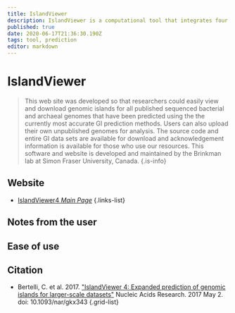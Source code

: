 ```yaml
---
title: IslandViewer
description: IslandViewer is a computational tool that integrates four different genomic island prediction methods: IslandPick, IslandPath-DIMOB, SIGI-HMM, and Islander.
published: true
date: 2020-06-17T21:36:30.190Z
tags: tool, prediction
editor: markdown
---
```


# IslandViewer

> This web site was developed so that researchers could easily view and download genomic islands for all published sequenced bacterial and archaeal genomes that have been predicted using the the currently most accurate GI prediction methods. Users can also upload their own unpublished genomes for analysis.
&NewLine;
The source code and entire GI data sets are available for download and acknowledgement information is available for those who use our resources. This software and website is developed and maintained by the Brinkman lab at Simon Fraser University, Canada. 
{.is-info}



## Website

- [IslandViewer4 *Main Page*](http://www.pathogenomics.sfu.ca/islandviewer/browse/)
{.links-list}

## Notes from the user


## Ease of use

## Citation

- Bertelli, C. et al. 2017. ["IslandViewer 4: Expanded prediction of genomic islands for larger-scale datasets"](https://academic.oup.com/nar/article/45/W1/W30/3787837) Nucleic Acids Research. 2017 May 2. doi: 10.1093/nar/gkx343
{.grid-list}